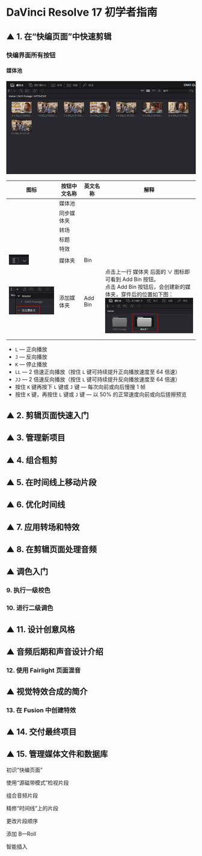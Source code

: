 # DaVinci Resolve 17 初学者指南

## ▲ 1. 在“快编页面”中快速剪辑

### 快编界面所有按钮

#### 媒体池

![image-20230210134204139](readme.assets/image-20230210134204139.png)

| 图标                                                         | 按钮中文名称 | 英文名称 | 解释                                                         |
| ------------------------------------------------------------ | ------------ | -------- | ------------------------------------------------------------ |
|                                                              | 媒体池       |          |                                                              |
|                                                              | 同步媒体夹   |          |                                                              |
|                                                              | 转场         |          |                                                              |
|                                                              | 标题         |          |                                                              |
|                                                              | 特效         |          |                                                              |
| ![image-20230210145418391](readme.assets/image-20230210145418391.png) | 媒体夹       | Bin      |                                                              |
| ![image-20230210160847734](readme.assets/image-20230210160847734.png) | 添加媒体夹   | Add Bin  | 点击上一行 媒体夹 后面的 ∨ 图标即可看到 Add Bin 按钮。<br />点击 Add Bin 按钮后，会创建新的媒体夹，穿件后的位置如下图：<br /><img src="readme.assets/image-20230210161013560.png" alt="image-20230210161013560" style="zoom: 80%;" /> |
|                                                              |              |          |                                                              |
|                                                              |              |          |                                                              |





- `L` — 正向播放
- `J` — 反向播放
- `K` — 停止播放
- `LL` — 2 倍速正向播放（按住 `L` 键可持续提升正向播放速度至 64 倍速）
- `JJ` — 2 倍速反向播放（按住 `L` 键可持续提升反向播放速度至 64 倍速）
- 按住 `K` 键再按下 `L` 键或 `J` 键 — 每次向前或向后慢搜 1 帧
- 按住 `K` 键，再按住 `L` 键或 `J` 键 — 以 50% 的正常速度向前或向后搓擦预览

## ▲ 2. 剪辑页面快速入门

## ▲ 3. 管理新项目

## ▲ 4. 组合粗剪

## ▲ 5. 在时间线上移动片段

## ▲ 6. 优化时间线

## ▲ 7. 应用转场和特效

## ▲ 8. 在剪辑页面处理音频

## ▲ 调色入门
### 9. 执行一级校色
### 10. 进行二级调色

## ▲ 11. 设计创意风格

## ▲ 音频后期和声音设计介绍
### 12. 使用 Fairlight 页面混音

## ▲ 视觉特效合成的简介
### 13. 在 Fusion 中创建特效

## ▲ 14. 交付最终项目

## ▲ 15. 管理媒体文件和数据库

初识“快编页面”

使用“源磁带模式”检视片段

组合音频片段

精修“时间线”上的片段

更改片段顺序

添加 B—Roll

智能插入
